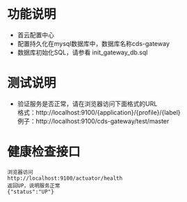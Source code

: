 # 功能说明
- 首云配置中心
- 配置持久化在mysql数据库中，数据库名称cds-gateway
- 数据库初始化SQL，请参看 init_gateway_db.sql

# 测试说明
- 验证服务是否正常，请在浏览器访问下面格式的URL  
    格式：http://localhost:9100/{application}/{profile}/{label}  
    例子：http://localhost:9100/cds-gateway/test/master  
# 健康检查接口
    浏览器访问  
    http://localhost:9100/actuator/health  
    返回UP，说明服务正常
    {"status":"UP"}
